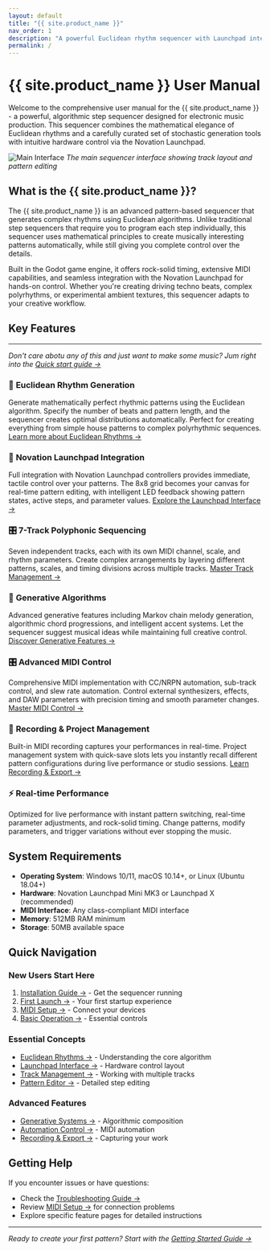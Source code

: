 ```yaml
---
layout: default
title: "{{ site.product_name }}"
nav_order: 1
description: "A powerful Euclidean rhythm sequencer with Launchpad integration"
permalink: /
---
```


# {{ site.product_name }} User Manual

Welcome to the comprehensive user manual for the {{ site.product_name }} - a powerful, algorithmic step sequencer designed for electronic music production. This sequencer combines the mathematical elegance of Euclidean rhythms and a carefully curated set of stochastic generation tools with intuitive hardware control via the Novation Launchpad.

![Main Interface](docs/img/main-interface.jpg)
*The main sequencer interface showing track layout and pattern editing*

## What is the {{ site.product_name }}?

The {{ site.product_name }} is an advanced pattern-based sequencer that generates complex rhythms using Euclidean algorithms. Unlike traditional step sequencers that require you to program each step individually, this sequencer uses mathematical principles to create musically interesting patterns automatically, while still giving you complete control over the details.

Built in the Godot game engine, it offers rock-solid timing, extensive MIDI capabilities, and seamless integration with the Novation Launchpad for hands-on control. Whether you're creating driving techno beats, complex polyrhythms, or experimental ambient textures, this sequencer adapts to your creative workflow.

## Key Features

---

*Don't care abotu any of this and just want to make some music? Jum right into the [Quick start guide →](getting-started/installation.html)*

### 🎵 **Euclidean Rhythm Generation**

Generate mathematically perfect rhythmic patterns using the Euclidean algorithm. Specify the number of beats and pattern length, and the sequencer creates optimal distributions automatically. Perfect for creating everything from simple house patterns to complex polyrhythmic sequences.
[Learn more about Euclidean Rhythms →](euclidean/introduction.html)

### 🎹 **Novation Launchpad Integration**

Full integration with Novation Launchpad controllers provides immediate, tactile control over your patterns. The 8x8 grid becomes your canvas for real-time pattern editing, with intelligent LED feedback showing pattern states, active steps, and parameter values.
[Explore the Launchpad Interface →](launchpad/pad-layout.html)

### 🎛️ **7-Track Polyphonic Sequencing**

Seven independent tracks, each with its own MIDI channel, scale, and rhythm parameters. Create complex arrangements by layering different patterns, scales, and timing divisions across multiple tracks.
[Master Track Management →](tracks/selection.html)

### 🤖 **Generative Algorithms**

Advanced generative features including Markov chain melody generation, algorithmic chord progressions, and intelligent accent systems. Let the sequencer suggest musical ideas while maintaining full creative control.
[Discover Generative Features →](generative/markov-chains.html)

### 🎛️ **Advanced MIDI Control**

Comprehensive MIDI implementation with CC/NRPN automation, sub-track control, and slew rate automation. Control external synthesizers, effects, and DAW parameters with precision timing and smooth parameter changes.
[Master MIDI Control →](automation/cc-nrpn.html)

### 📼 **Recording & Project Management**

Built-in MIDI recording captures your performances in real-time. Project management system with quick-save slots lets you instantly recall different pattern configurations during live performance or studio sessions.
[Learn Recording & Export →](recording/midi-recording.html)

### ⚡ **Real-time Performance**

Optimized for live performance with instant pattern switching, real-time parameter adjustments, and rock-solid timing. Change patterns, modify parameters, and trigger variations without ever stopping the music.

## System Requirements

- **Operating System**: Windows 10/11, macOS 10.14+, or Linux (Ubuntu 18.04+)
- **Hardware**: Novation Launchpad Mini MK3 or Launchpad X (recommended)
- **MIDI Interface**: Any class-compliant MIDI interface
- **Memory**: 512MB RAM minimum
- **Storage**: 50MB available space

## Quick Navigation

### New Users Start Here

1. [Installation Guide →](getting-started/installation.html) - Get the sequencer running
2. [First Launch →](getting-started/first-launch.html) - Your first startup experience  
3. [MIDI Setup →](midi-setup.html) - Connect your devices
4. [Basic Operation →](getting-started/basic-operation.html) - Essential controls

### Essential Concepts

- [Euclidean Rhythms →](euclidean/introduction.html) - Understanding the core algorithm
- [Launchpad Interface →](launchpad/pad-layout.html) - Hardware control layout
- [Track Management →](tracks/selection.html) - Working with multiple tracks
- [Pattern Editor →](pattern-editor/step-editor.html) - Detailed step editing

### Advanced Features

- [Generative Systems →](generative/markov-chains.html) - Algorithmic composition
- [Automation Control →](automation/cc-nrpn.html) - MIDI automation
- [Recording & Export →](recording/midi-recording.html) - Capturing your work

## Getting Help

If you encounter issues or have questions:

- Check the [Troubleshooting Guide →](troubleshooting.html)
- Review [MIDI Setup →](midi-setup.html) for connection problems
- Explore specific feature pages for detailed instructions

---

*Ready to create your first pattern? Start with the [Getting Started Guide →](getting-started/installation.html)*
